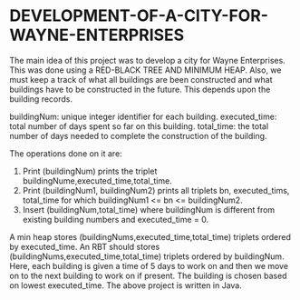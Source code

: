 # DEVELOPMENT-OF-A-CITY-FOR-WAYNE-ENTERPRISES
The main idea of this project was to develop a city for Wayne Enterprises. This was done using a RED-BLACK TREE AND MINIMUM HEAP. Also, we must keep a track of what all buildings are been constructed and what buildings have to be constructed in the future. This depends upon the building records.

buildingNum: unique integer identifier for each building.
executed_time: total number of days spent so far on this building.
total_time: the total number of days needed to complete the construction of the building.


The operations done on it are:
1. Print (buildingNum) prints the triplet buildingNume,executed_time,total_time.
2. Print (buildingNum1, buildingNum2) prints all triplets bn, executed_tims, total_time for which buildingNum1 <= bn <= buildingNum2.
3. Insert (buildingNum,total_time) where buildingNum is different from existing building numbers and executed_time = 0.


A min heap stores (buildingNums,executed_time,total_time) triplets ordered by executed_time.
An RBT should stores (buildingNums,executed_time,total_time) triplets ordered by buildingNum.
Here, each building is given a time of 5 days to work on and then we move on to the next building to work on if present. The building is chosen based on lowest executed_time.
The above project is written in Java.
